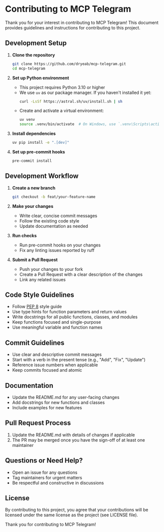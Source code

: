 # Contributing to MCP Telegram

Thank you for your interest in contributing to MCP Telegram! This document provides guidelines and instructions for contributing to this project.

## Development Setup

1. **Clone the repository**
   ```bash
   git clone https://github.com/dryeab/mcp-telegram.git
   cd mcp-telegram
   ```

2. **Set up Python environment**
   - This project requires Python 3.10 or higher
   - We use `uv` as our package manager. If you haven't installed it yet:
     ```bash
     curl -LsSf https://astral.sh/uv/install.sh | sh
     ```
   - Create and activate a virtual environment:
     ```bash
     uv venv
     source .venv/bin/activate  # On Windows, use `.venv\Scripts\activate`
     ```

3. **Install dependencies**
   ```bash
   uv pip install -e ".[dev]"
   ```

4. **Set up pre-commit hooks**
   ```bash
   pre-commit install
   ```

## Development Workflow

1. **Create a new branch**
   ```bash
   git checkout -b feat/your-feature-name
   ```

2. **Make your changes**
   - Write clear, concise commit messages
   - Follow the existing code style
   - Update documentation as needed

3. **Run checks**
   - Run pre-commit hooks on your changes
   - Fix any linting issues reported by ruff

4. **Submit a Pull Request**
   - Push your changes to your fork
   - Create a Pull Request with a clear description of the changes
   - Link any related issues

## Code Style Guidelines

- Follow [PEP 8](https://peps.python.org/pep-0008/) style guide
- Use type hints for function parameters and return values
- Write docstrings for all public functions, classes, and modules
- Keep functions focused and single-purpose
- Use meaningful variable and function names

## Commit Guidelines

- Use clear and descriptive commit messages
- Start with a verb in the present tense (e.g., "Add", "Fix", "Update")
- Reference issue numbers when applicable
- Keep commits focused and atomic

## Documentation

- Update the README.md for any user-facing changes
- Add docstrings for new functions and classes
- Include examples for new features

## Pull Request Process

1. Update the README.md with details of changes if applicable
2. The PR may be merged once you have the sign-off of at least one maintainer

## Questions or Need Help?

- Open an issue for any questions
- Tag maintainers for urgent matters
- Be respectful and constructive in discussions

## License

By contributing to this project, you agree that your contributions will be licensed under the same license as the project (see LICENSE file).

Thank you for contributing to MCP Telegram! 